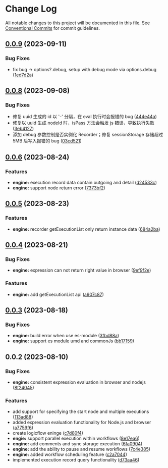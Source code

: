 # Change Log

All notable changes to this project will be documented in this file.
See [Conventional Commits](https://conventionalcommits.org) for commit guidelines.

## [0.0.9](https://github.com/didi/LogicFlow/compare/@logicflow/engine@0.0.8...@logicflow/engine@0.0.9) (2023-09-11)


### Bug Fixes

* fix bug -> options?.debug, setup with debug mode via options.debug ([1ed7d2a](https://github.com/didi/LogicFlow/commit/1ed7d2ab6f770c64c23432e2578fd0c7debad019))





## [0.0.8](https://github.com/didi/LogicFlow/compare/@logicflow/engine@0.0.6...@logicflow/engine@0.0.8) (2023-09-08)


### Bug Fixes

* 修复 uuid 生成的 id 以 '-' 分隔，在 eval 执行时会报错的 bug ([444e44a](https://github.com/didi/LogicFlow/commit/444e44ae5672e68b7e20d4a8307affb0ac6244fd))
* 修复以 uuid 生成 nodeId 时，isPass 方法会触发 js 错误，导致执行失败 ([3eb4127](https://github.com/didi/LogicFlow/commit/3eb412744395aae64a57656f5fcd7a1e581078d9))
* 添加 debug 参数控制是否实例化 Recorder；修复 sessionStorage 存储超过 5MB 后写入报错的 bug ([03cd521](https://github.com/didi/LogicFlow/commit/03cd521b58c8a5a2be729015844bd97bb560e65f))





## [0.0.6](https://github.com/didi/LogicFlow/compare/@logicflow/engine@0.0.5...@logicflow/engine@0.0.6) (2023-08-24)


### Features

* **engine:** execution record data contain outgoing and detail ([d24533c](https://github.com/didi/LogicFlow/commit/d24533ca4a6d259a3d1921c010056dd9b4db3d3c))
* **engine:** support node return error ([7373bf2](https://github.com/didi/LogicFlow/commit/7373bf2da4a90b2b7610a267259b33daa77fd9de))





## [0.0.5](https://github.com/didi/LogicFlow/compare/@logicflow/engine@0.0.4...@logicflow/engine@0.0.5) (2023-08-23)


### Features

* **engine:** recorder getExecutionList only return instance data ([684a2ba](https://github.com/didi/LogicFlow/commit/684a2ba90c8b94a0cce48200b69119270a3b31b7))





## [0.0.4](https://github.com/didi/LogicFlow/compare/@logicflow/engine@0.0.3...@logicflow/engine@0.0.4) (2023-08-21)


### Bug Fixes

* **engine:** expression can not return right value in browser ([9ef9f2e](https://github.com/didi/LogicFlow/commit/9ef9f2e1080dcfa05002ab0bc25b18c39d2efffd))


### Features

* **engine:** add getExecutionList api ([a907c87](https://github.com/didi/LogicFlow/commit/a907c877512f5c1c62c232f8b2b5e462a9a3ac07))





## [0.0.3](https://github.com/didi/LogicFlow/compare/@logicflow/engine@0.0.2...@logicflow/engine@0.0.3) (2023-08-18)


### Bug Fixes

* **engine:** build error when use es-module ([3fbd88a](https://github.com/didi/LogicFlow/commit/3fbd88a8279602b907ab6f3e3a6353a46f64ee8c))
* **engine:** support es module umd and commonJs ([bb17159](https://github.com/didi/LogicFlow/commit/bb171597725b78b28cc2ad74350ab7728e580158))





## 0.0.2 (2023-08-10)


### Bug Fixes

* **engine:** consistent expression evaluation in browser and nodejs ([8f24045](https://github.com/didi/LogicFlow/commit/8f240451dce588b6fa21e639c79e1a0782937ff9))


### Features

* add support for specifying the start node and multiple executions ([113ad88](https://github.com/didi/LogicFlow/commit/113ad880cdb564431933eeeed3b661c50fca2a9c))
* added expression evaluation functionality for Node.js and browser ([a7759f6](https://github.com/didi/LogicFlow/commit/a7759f69d4f7b294397c8502da654ea7c729d930))
* create logicflow eninge ([c7d80f4](https://github.com/didi/LogicFlow/commit/c7d80f4b4c19cf82af9be49dd8fd44433327db58))
* **engie:** support parallel execution within workflows ([8e17ea6](https://github.com/didi/LogicFlow/commit/8e17ea614c5c3567e532a67240cf8e0e9110b2bf))
* **engine:** add comments and sync storage execution ([6fa0904](https://github.com/didi/LogicFlow/commit/6fa0904ddee88254d4af5c246ff0247c988dfdd2))
* **engine:** add the ability to pause and resume workflows ([7c4e385](https://github.com/didi/LogicFlow/commit/7c4e3855ad0a7af4121de6552be61f690b4e0e6c))
* **engine:** added workflow scheduling feature ([c2a7044](https://github.com/didi/LogicFlow/commit/c2a704449772445387f324924491f15e526dfc4e))
* implemented execution record query functionality ([d73aa46](https://github.com/didi/LogicFlow/commit/d73aa46675f35bae5362e6024232d44cbfe5bcaa))
